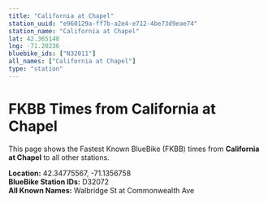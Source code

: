 ```yaml
---
title: "California at Chapel"
station_uuid: "e960129a-ff7b-a2e4-e712-4be73d9eae74"
station_name: "California at Chapel"
lat: 42.365148
lng: -71.20236
bluebike_ids: ["N32011"]
all_names: ["California at Chapel"]
type: "station"
---
```


# FKBB Times from California at Chapel

This page shows the Fastest Known BlueBike (FKBB) times from **California at Chapel** to all other stations.

**Location:** 42.34775567, -71.1356758  
**BlueBike Station IDs:** D32072  
**All Known Names:** Walbridge St at Commonwealth Ave

